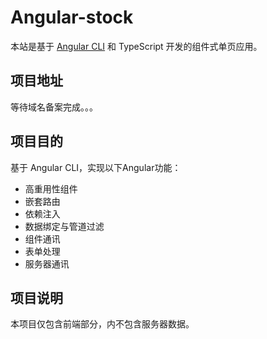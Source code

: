# Angular-stock

本站是基于 [Angular CLI](https://github.com/angular/angular-cli) 和 TypeScript 开发的组件式单页应用。

## 项目地址

等待域名备案完成。。。


## 项目目的

基于 Angular CLI，实现以下Angular功能：

- 高重用性组件
- 嵌套路由
- 依赖注入
- 数据绑定与管道过滤
- 组件通讯
- 表单处理
- 服务器通讯

## 项目说明

本项目仅包含前端部分，内不包含服务器数据。
